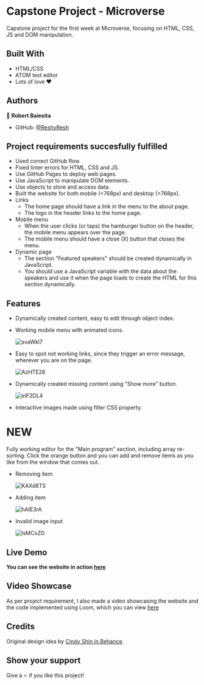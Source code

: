 # Capstone Project - Microverse 
Capstone project for the first week at Microverse, focusing on HTML, CSS, JS and DOM manipulation.

## Built With

- HTML/CSS
- ATOM text editor
- Lots of love ❤


## Authors

👤 **Robert Baiesita**

- GitHub: [@ReshyResh](https://github.com/ReshyResh)

## Project requirements succesfully fulfilled

   - Used correct GitHub flow.
   - Fixed linter errors for HTML, CSS and JS.
   - Use GitHub Pages to deploy web pages.
   - Use JavaScript to manipulate DOM elements.
   - Use objects to store and access data.
   - Built the website for both mobile (<768px) and desktop (>768px).
   - Links
     - The home page should have a link in the menu to the about page.
     - The logo in the header links to the home page.
   - Mobile menu 
     - When the user clicks (or taps) the hamburger button on the header, the mobile menu appears over the page.
     - The mobile menu should have a close (X) button that closes the menu.
   - Dynamic page
     - The section "Featured speakers" should be created dynamically in JavaScript.
     - You should use a JavaScript variable with the data about the speakers and use it when the page loads to create the HTML for this section dynamically.

## Features
  - Dynamically created content, easy to edit through object index.
  - Working mobile menu with animated icons. 
  
     ![svaWkl7](https://user-images.githubusercontent.com/85108160/128003680-ab716156-72ea-4393-a494-da2d82ea3b8c.gif)

  - Easy to spot not working links, since they trigger an error message, wherever you are on the page.
    
     ![AzHTE26](https://user-images.githubusercontent.com/85108160/128197873-c6aeda93-ffde-465e-aaf3-5fa58312e431.gif)

  
  - Dynamically created missing content using "Show more" button.

    ![eIF2DL4](https://user-images.githubusercontent.com/85108160/128037929-da1b3b16-6b8f-4490-9a88-33a44a8f6fc2.gif)


  - Interactive images made using filter CSS property.
  
  # NEW
   Fully working editor for the "Main program" section, including array re-sorting. Click the orange button and you can add and remove items as you like from the window that comes out.
   
   - Removing item
   
     ![KAXd8TS](https://user-images.githubusercontent.com/85108160/128198573-5b97f45e-1b60-44f1-964c-395155ea4baa.gif)
     
   - Adding item

     ![hAIE3rA](https://user-images.githubusercontent.com/85108160/128198946-e1dfaaa0-e77e-43f0-ae96-81c388bbede0.gif)

   - Invalid image input
     
     ![lsMCoZG](https://user-images.githubusercontent.com/85108160/128199143-0745ca47-dd08-4ae0-9507-d28486236324.gif)



## Live Demo 
   **You can see the website in action [here](https://reshyresh.github.io/Capstone-Project-HTML-CSS-JS/index.html)**

## Video Showcase
As per project requirement, I also made a video showcasing the website and the code implemented using Loom, which you can view [here](https://www.loom.com/share/e0a855618f924e1fa5cd7dcf7fc1b130)

## Credits
Original design idea by [Cindy Shin in Behance](https://www.behance.net/adagio07).

## Show your support

Give a ⭐️ if you like this project!
